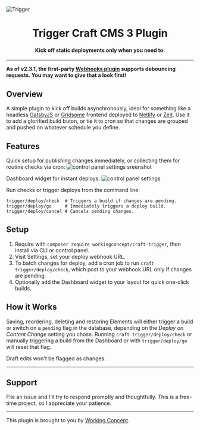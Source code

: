 ![Trigger](resources/hero.svg)

<h1 align="center">Trigger Craft CMS 3 Plugin</h1>
<h4 align="center">Kick off static deployments only when you need to.</h4>

---

**As of v2.3.1, the first-party [Webhooks plugin](https://github.com/craftcms/webhooks) supports debouncing requests. You may want to give that a look first!**

## Overview

A simple plugin to kick off builds asynchronously, ideal for something like a headless [GatsbyJS](https://www.gatsbyjs.org/) or [Gridsome](https://gridsome.org/) frontend deployed to [Netlify](https://www.netlify.com/) or [Zeit](https://zeit.co/). Use it to add a glorified build buton, or tie it to cron so that changes are grouped and pushed on whatever schedule you define.

## Features

Quick setup for publishing changes immediately, or collecting them for routine checks via cron:
![control panel settings sreenshot](resources/settings.png)

Dashboard widget for instant deploys:
![control panel settings](resources/widget.png)

Run checks or trigger deploys from the command line:

```shell
trigger/deploy/check  # Triggers a build if changes are pending.
trigger/deploy/go     # Immediately triggers a deploy build.
trigger/deploy/cancel # Cancels pending changes.
```

## Setup

1. Require with `composer require workingconcept/craft-trigger`, then install via CLI or control panel.
2. Visit Settings, set your deploy webhook URL.
3. To batch changes for deploy, add a cron job to run `craft trigger/deploy/check`, which post to your webhook URL only if changes are pending.
4. Optionally add the Dashboard widget to your layout for quick one-click builds.

## How it Works

Saving, reordering, deleting and restoring Elements will either trigger a build or switch on a `pending` flag in the database, depending on the _Deploy on Content Change_ setting you chose. Running `craft trigger/deploy/check` or manually triggering a build from the Dashboard or with `trigger/deploy/go` will reset that flag.

Draft edits won't be flagged as changes.

---

## Support

File an issue and I'll try to respond promptly and thoughtfully. This is a free-time project, so I appreciate your patience.

---

This plugin is brought to you by [Working Concept](https://workingconcept.com).
